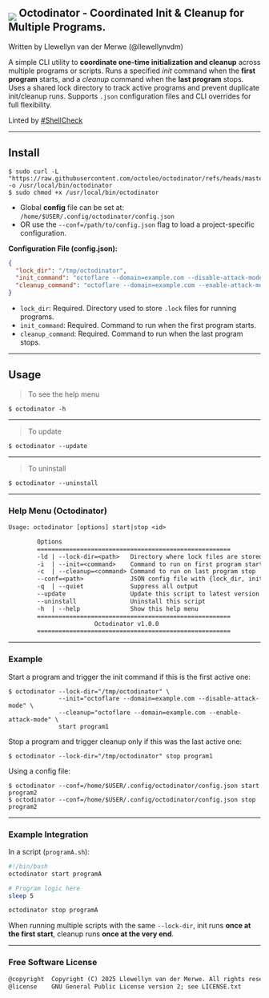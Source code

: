 <h2><img align="middle" src="https://raw.githubusercontent.com/odb/official-bash-logo/master/assets/Logos/Icons/PNG/64x64.png" >
Octodinator - Coordinated Init & Cleanup for Multiple Programs.
</h2>

Written by Llewellyn van der Merwe (@llewellynvdm)

A simple CLI utility to **coordinate one-time initialization and cleanup** across multiple programs or scripts.
Runs a specified *init* command when the **first program** starts, and a *cleanup* command when the **last program** stops.
Uses a shared lock directory to track active programs and prevent duplicate init/cleanup runs.
Supports `.json` configuration files and CLI overrides for full flexibility.

Linted by [#ShellCheck](https://github.com/koalaman/shellcheck)

---

## Install

```shell
$ sudo curl -L "https://raw.githubusercontent.com/octoleo/octodinator/refs/heads/master/src/octodinator" -o /usr/local/bin/octodinator
$ sudo chmod +x /usr/local/bin/octodinator
```

* Global **config** file can be set at: `/home/$USER/.config/octodinator/config.json`
* OR use the `--conf=/path/to/config.json` flag to load a project-specific configuration.

**Configuration File (config.json):**

```json
{
  "lock_dir": "/tmp/octodinator",
  "init_command": "octoflare --domain=example.com --disable-attack-mode",
  "cleanup_command": "octoflare --domain=example.com --enable-attack-mode"
}
```

* `lock_dir`: Required. Directory used to store `.lock` files for running programs.
* `init_command`: Required. Command to run when the first program starts.
* `cleanup_command`: Required. Command to run when the last program stops.

---

## Usage

> To see the help menu

```shell
$ octodinator -h
```

---

> To update

```shell
$ octodinator --update
```

---

> To uninstall

```shell
$ octodinator --uninstall
```

---

### Help Menu (Octodinator)

```txt
Usage: octodinator [options] start|stop <id>

        Options
        ======================================================
        -ld | --lock-dir=<path>   Directory where lock files are stored
        -i  | --init=<command>    Command to run on first program start
        -c  | --cleanup=<command> Command to run on last program stop
        --conf=<path>             JSON config file with {lock_dir, init_command, cleanup_command}
        -q  | --quiet             Suppress all output
        --update                  Update this script to latest version
        --uninstall               Uninstall this script
        -h  | --help              Show this help menu
        ======================================================
                        Octodinator v1.0.0
        ======================================================
```

---

### Example

Start a program and trigger the init command if this is the first active one:

```shell
$ octodinator --lock-dir="/tmp/octodinator" \
              --init="octoflare --domain=example.com --disable-attack-mode" \
              --cleanup="octoflare --domain=example.com --enable-attack-mode" \
              start program1
```

Stop a program and trigger cleanup only if this was the last active one:

```shell
$ octodinator --lock-dir="/tmp/octodinator" stop program1
```

Using a config file:

```shell
$ octodinator --conf=/home/$USER/.config/octodinator/config.json start program2
$ octodinator --conf=/home/$USER/.config/octodinator/config.json stop program2
```

---

### Example Integration

In a script (`programA.sh`):

```bash
#!/bin/bash
octodinator start programA

# Program logic here
sleep 5

octodinator stop programA
```

When running multiple scripts with the same `--lock-dir`,
init runs **once at the first start**, cleanup runs **once at the very end**.

---

### Free Software License

```txt
@copyright  Copyright (C) 2025 Llewellyn van der Merwe. All rights reserved.
@license    GNU General Public License version 2; see LICENSE.txt
```
